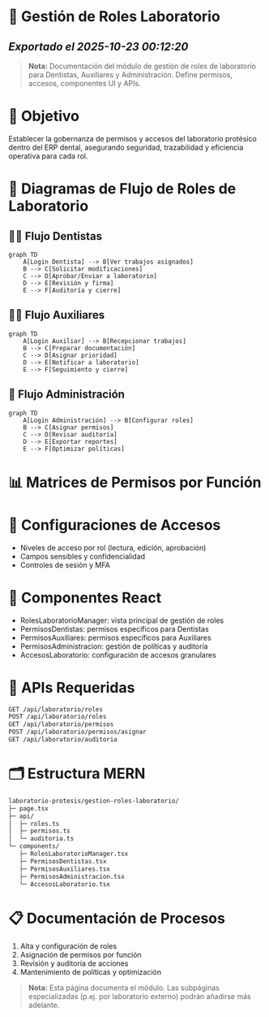 # 👥 Gestión de Roles Laboratorio
*Exportado el 2025-10-23 00:12:20*
---

> **Nota:** Documentación del módulo de gestión de roles de laboratorio para Dentistas, Auxiliares y Administración. Define permisos, accesos, componentes UI y APIs.

# 🎯 Objetivo

Establecer la gobernanza de permisos y accesos del laboratorio protésico dentro del ERP dental, asegurando seguridad, trazabilidad y eficiencia operativa para cada rol.

# 🔄 Diagramas de Flujo de Roles de Laboratorio

## 🧑‍⚕️ Flujo Dentistas

```mermaid
graph TD
    A[Login Dentista] --> B[Ver trabajos asignados]
    B --> C[Solicitar modificaciones]
    C --> D[Aprobar/Enviar a laboratorio]
    D --> E[Revisión y firma]
    E --> F[Auditoría y cierre]
```

## 🧑‍🔬 Flujo Auxiliares

```mermaid
graph TD
    A[Login Auxiliar] --> B[Recepcionar trabajos]
    B --> C[Preparar documentación]
    C --> D[Asignar prioridad]
    D --> E[Notificar a laboratorio]
    E --> F[Seguimiento y cierre]
```

## 🏢 Flujo Administración

```mermaid
graph TD
    A[Login Administración] --> B[Configurar roles]
    B --> C[Asignar permisos]
    C --> D[Revisar auditoría]
    D --> E[Exportar reportes]
    E --> F[Optimizar políticas]
```

# 📊 Matrices de Permisos por Función

<!-- Bloque no procesado: table -->

# 🔐 Configuraciones de Accesos

- Niveles de acceso por rol (lectura, edición, aprobación)
- Campos sensibles y confidencialidad
- Controles de sesión y MFA
# 🧩 Componentes React

- RolesLaboratorioManager: vista principal de gestión de roles
- PermisosDentistas: permisos específicos para Dentistas
- PermisosAuxiliares: permisos específicos para Auxiliares
- PermisosAdministracion: gestión de políticas y auditoría
- AccesosLaboratorio: configuración de accesos granulares
# 🔌 APIs Requeridas

```bash
GET /api/laboratorio/roles
POST /api/laboratorio/roles
GET /api/laboratorio/permisos
POST /api/laboratorio/permisos/asignar
GET /api/laboratorio/auditoria
```

# 🗂️ Estructura MERN

```bash
laboratorio-protesis/gestion-roles-laboratorio/
├─ page.tsx
├─ api/
│  ├─ roles.ts
│  ├─ permisos.ts
│  └─ auditoria.ts
└─ components/
   ├─ RolesLaboratorioManager.tsx
   ├─ PermisosDentistas.tsx
   ├─ PermisosAuxiliares.tsx
   ├─ PermisosAdministracion.tsx
   └─ AccesosLaboratorio.tsx
```

# 📋 Documentación de Procesos

1. Alta y configuración de roles
1. Asignación de permisos por función
1. Revisión y auditoría de acciones
1. Mantenimiento de políticas y optimización
> **Nota:** Esta página documenta el módulo. Las subpáginas especializadas (p.ej. por laboratorio externo) podrán añadirse más adelante.

